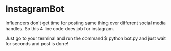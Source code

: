 # InstagramBot
Influencers don't get time for posting same thing over different social media handles. So this 4 line code does job for instagram.

Just go to your terminal and run the command 
$ python bot.py
and just wait for seconds and post is done!


